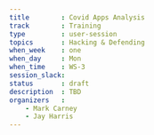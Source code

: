 ```yaml
---
title        : Covid Apps Analysis
track        : Training
type         : user-session
topics       : Hacking & Defending
when_week    : one
when_day     : Mon
when_time    : WS-3
session_slack:
status       : draft
description  : TBD
organizers   :
    - Mark Carney
    - Jay Harris
---
```



<!--(add intro)

## WHY

(...)

## What

(...)

## Outcomes

(...)

## References

(...)


## Previous-->
